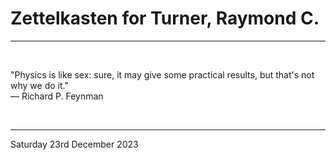 # Zettelkasten for Turner, Raymond C.

---

</br>


"Physics is like sex: sure, it may give some practical results, but that's not why we do it."\
  ― Richard P. Feynman

</br>

---
Saturday 23rd December 2023
